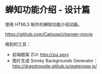 # 蝉知功能介绍 - 设计篇

使用 HTML5 制作的蝉知功能介绍动画。

https://github.com/Catouse/changer-movie

用到的工具：

 - 前端框架 ZUI: http://zui.sexy
 - 图片生成 Smoky Backgrounds Generator：http://dragdropsite.github.io/waterpipe.js/
